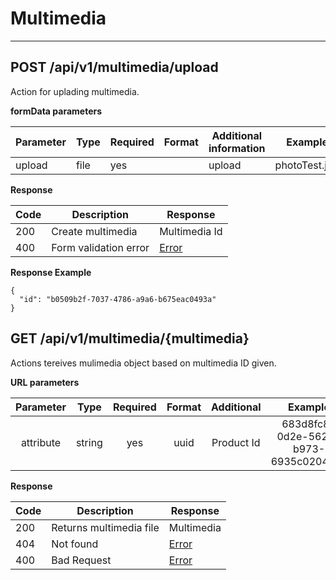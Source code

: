 # Multimedia
----

## POST /api/v1/multimedia/upload

Action for uplading multimedia.

**formData parameters**

| Parameter | Type   | Required |Format| Additional information | Example |
|-----------|--------|----------|------|------------------------|---------|
| upload    | file | yes      |      | upload            | photoTest.jpg |

**Response**

| Code | Description       | Response                                    |
|------|-------------------|---------------------------------------------|
| 200  | Create multimedia    | Multimedia Id |
| 400  | Form validation error | [Error](backend/api/objects/error.md)        |

**Response Example**

```
{
  "id": "b0509b2f-7037-4786-a9a6-b675eac0493a"
}
```

## GET /api/v1/multimedia/{multimedia}

Actions tereives mulimedia object based on multimedia ID given.


**URL parameters**

| Parameter |  Type  | Required | Format |   Additional  | Example |
|:---------:|:------:|:--------:|:------:|:-------------:|:-------:|
|  attribute| string |    yes   | uuid   | Product Id  | 683d8fc8-0d2e-5626-b973-6935c02044eb|

**Response**

| Code | Description       | Response                                    |
|------|-------------------|---------------------------------------------|
| 200  | Returns multimedia file   | Multimedia |
| 404  | Not found         | [Error](backend/api/objects/error.md)        |
| 400  | Bad Request         | [Error](backend/api/objects/error.md)        |

